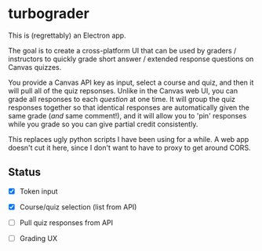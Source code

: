 turbograder
=====

This is (regrettably) an Electron app.

The goal is to create a cross-platform UI that can be used by graders / instructors to quickly grade short answer / extended response questions on Canvas quizzes.

You provide a Canvas API key as input, select a course and quiz, and then it will pull all of the quiz repsonses. Unlike in the Canvas web UI, you can grade all responses to each *question* at one time. It will group the quiz responses together so that identical responses are automatically given the same grade (*and* same comment!), and it will allow you to 'pin' responses while you grade so you can give partial credit consistently.

This replaces ugly python scripts I have been using for a while. A web app doesn't cut it here, since I don't want to have to proxy to get around CORS.


Status
----

- [x] Token input
- [x] Course/quiz selection (list from API)
- [ ] Pull quiz responses from API
- [ ] Grading UX

